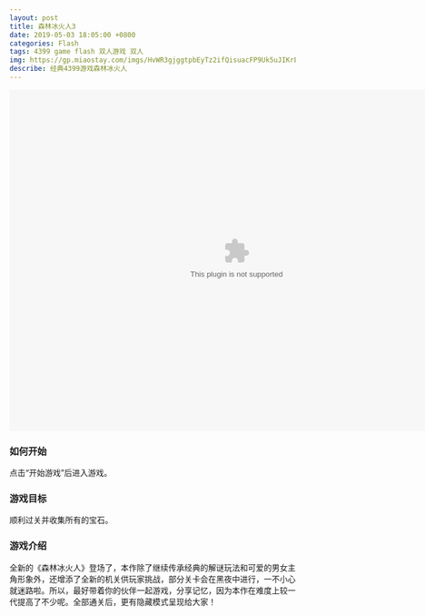```yaml
---
layout: post
title: 森林冰火人3
date: 2019-05-03 18:05:00 +0800
categories: Flash
tags: 4399 game flash 双人游戏 双人
img: https://gp.miaostay.com/imgs/HvWR3gjggtpbEyTz2ifQisuacFP9Uk5uJIKrEEtnb_Ofz05FDbKMAamTZ4Ehc7zkMPCzkfXfxbanRkoyNo8hG2GOm4ROX5GRc52_cgp1f0GIwfih8JWQUIuCjEjKW2Xk-wqwPuKVv325Z7R8cAd5geU0ilHFKE2IpoBTPhu1t17QV7mpklFosTTZjsX4zGdOKh2HvdIJ3RqcGQs2apupeN8eUv0ji1I3hSXBhi67_m2mnNATlBypBjDGehOqgVyVPv7cr3yH23Tfnz6Lo5fP-5-X3eAK0xvhlcAjBEoJs7ov145YtmsFVIEe-R4umocc-KFzAls_kO1ctDCCCD8WRD8FBMFBFsl-Js339M3ZrazfTuAd1uDfsq0HdOTywA6kgWUoOlk1vatqdooyeS7w9YG5fI4M6rq4k-VCMyGTARVo152hXxi9PKz4EZ4VxJ1zGJj1Km-FekxL4hqs3d9d9fWe2GQBpszeFXvfpiXrVm8F9kfvy_J46ZQzgqMROx9BMWOTuTDSUuXoIzAwjhvTQ1szw4dqZuwHsr4tCiIVjb2tYnAgsQ8tMFLOqb8EbDavhbk2wSDapxq2R76Ubhc9CxlITsftGDw0TJfgfrXMWqWQ-w4DO0OXdQcZSoAeiXb0n4wRw3CuveSNWJSYVbAIHAELRwQVWqlE_C_5EABnsTsHWI1ypIlo-AQYn73RuZZQcZdKnsS5fcf-oWiXJNkL8l-ZFg=w1251-h927-no 
describe: 经典4399游戏森林冰火人
---
```


<object width=800px height="600px" data="/assets/flash/森林冰火人3.swf"></object>

### 如何开始

点击“开始游戏”后进入游戏。

### 游戏目标

顺利过关并收集所有的宝石。

### 游戏介绍

全新的《森林冰火人》登场了，本作除了继续传承经典的解谜玩法和可爱的男女主角形象外，还增添了全新的机关供玩家挑战，部分关卡会在黑夜中进行，一不小心就迷路啦。所以，最好带着你的伙伴一起游戏，分享记忆，因为本作在难度上较一代提高了不少呢。全部通关后，更有隐藏模式呈现给大家！